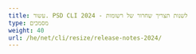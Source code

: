 ```yaml
---
title: עשור. PSD CLI לשנות תצריך שחרור של רשומות - 2024
type: מסמכים
weight: 40
url: /he/net/cli/resize/release-notes-2024/
---
```

